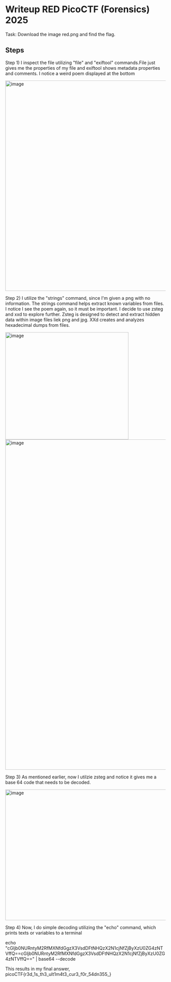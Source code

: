 # Writeup RED  PicoCTF (Forensics) 2025

Task: Download the image red.png and find the flag.


## Steps

Step 1) I inspect the file utilizing "file" and "exiftool" commands.File just gives me the properties of my file and exiftool shows metadata properties and comments. I notice a weird poem displayed at the bottom

<img width="1446" height="661" alt="image" src="https://github.com/user-attachments/assets/7ea0a3fd-5a5d-405e-86aa-25e54aaefdf3" />


Step 2) I utilize the "strings" command, since I'm given a png with no information. The strings command helps extract known variables from files. I notice I see the poem again, so it must be important. I decide to use zsteg and xxd to explore further. Zsteg is designed to detect and extract hidden data within image files liek png and jpg. XXd creates and analyzes hexadecimal dumps from files.

<img width="387" height="337" alt="image" src="https://github.com/user-attachments/assets/6dab48b7-3ca3-444c-ba8b-2fc530d1adad" />

<img width="850" height="1038" alt="image" src="https://github.com/user-attachments/assets/a8efd37a-6554-458a-a33f-35008eb0e1d7" />




Step 3) As mentioned earlier, now I utilzie zsteg and notice it gives me a base 64 code that needs to be decoded. 

<img width="1868" height="411" alt="image" src="https://github.com/user-attachments/assets/0278194d-3521-4772-8c4c-c023fcaba273" />

Step 4) Now, I do simple decoding utilizing the "echo" command, which prints texts or variables to a terminal


echo "cGljb0NURntyM2RfMXNfdGgzX3VsdDFtNHQzX2N1cjNfZjByXzU0ZG4zNTVffQ==cGljb0NURntyM2RfMXNfdGgzX3VsdDFtNHQzX2N1cjNfZjByXzU0ZG4zNTVffQ==" | base64 --decode

This results in my final answer, picoCTF{r3d_1s_th3_ult1m4t3_cur3_f0r_54dn355_}
